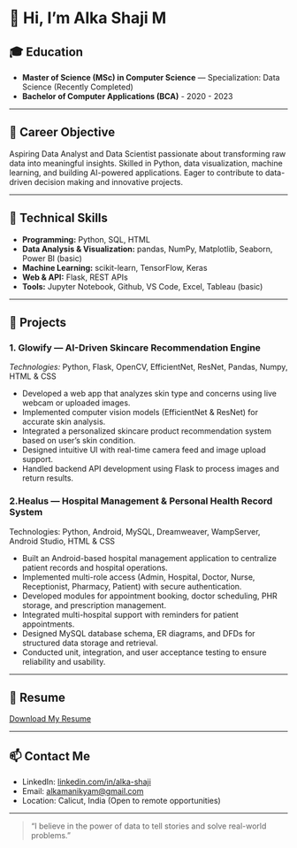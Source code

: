 # 👋 Hi, I’m Alka Shaji M

## 🎓 Education
- **Master of Science (MSc) in Computer Science** — Specialization: Data Science (Recently Completed)  
- **Bachelor of Computer Applications (BCA)**     - 2020 - 2023

---

## 💼 Career Objective  
Aspiring Data Analyst and Data Scientist passionate about transforming raw data into meaningful insights. Skilled in Python, data visualization, machine learning, and building AI-powered applications. Eager to contribute to data-driven decision making and innovative projects.

---

## 🔧 Technical Skills  
- **Programming:** Python, SQL, HTML 
- **Data Analysis & Visualization:** pandas, NumPy, Matplotlib, Seaborn, Power BI (basic)
- **Machine Learning:** scikit-learn, TensorFlow, Keras  
- **Web & API:** Flask, REST APIs  
- **Tools:** Jupyter Notebook, Github, VS Code, Excel, Tableau (basic)  

---

## 🚀 Projects

### 1. Glowify — AI-Driven Skincare Recommendation Engine  
*Technologies:* Python, Flask, OpenCV, EfficientNet, ResNet, Pandas, Numpy, HTML & CSS  
- Developed a web app that analyzes skin type and concerns using live webcam or uploaded images.  
- Implemented computer vision models (EfficientNet & ResNet) for accurate skin analysis.  
- Integrated a personalized skincare product recommendation system based on user’s skin condition.  
- Designed intuitive UI with real-time camera feed and image upload support.  
- Handled backend API development using Flask to process images and return results.

### 2.Healus — Hospital Management & Personal Health Record System
Technologies: Python, Android, MySQL, Dreamweaver, WampServer, Android Studio, HTML & CSS

- Built an Android-based hospital management application to centralize patient records and hospital operations.
- Implemented multi-role access (Admin, Hospital, Doctor, Nurse, Receptionist, Pharmacy, Patient) with secure authentication.
- Developed modules for appointment booking, doctor scheduling, PHR storage, and prescription management.
- Integrated multi-hospital support with reminders for patient appointments.
- Designed MySQL database schema, ER diagrams, and DFDs for structured data storage and retrieval.
- Conducted unit, integration, and user acceptance testing to ensure reliability and usability.

---

## 📄 Resume  
[Download My Resume](https://drive.google.com/file/d/1dO_9c9ye3wsK7ioLyc-4QvMhQRmcAG_G/view?usp=sharing)  

---

## 📫 Contact Me  
- LinkedIn: [linkedin.com/in/alka-shaji](https://linkedin.com/in/alka-shaji)  
- Email: alkamanikyam@gmail.com  
- Location: Calicut, India (Open to remote opportunities)  

---

> “I believe in the power of data to tell stories and solve real-world problems.”

